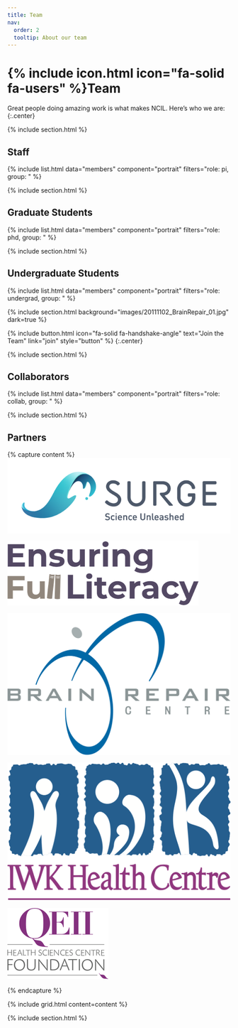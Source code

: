```yaml
---
title: Team
nav:
  order: 2
  tooltip: About our team
---
```


# {% include icon.html icon="fa-solid fa-users" %}Team
Great people doing amazing work is what makes NCIL. Here’s who we are:
{:.center}

{% include section.html %}

## Staff
{% include list.html data="members" component="portrait" filters="role: pi, group: " %}

{% include section.html %}

## Graduate Students
{% include list.html data="members" component="portrait" filters="role: phd, group: " %}

{% include section.html %}

## Undergraduate Students
{% include list.html data="members" component="portrait" filters="role: undergrad, group: " %}

{% include section.html background="images/20111102_BrainRepair_01.jpg" dark=true %}

{%
  include button.html
  icon="fa-solid fa-handshake-angle"
  text="Join the Team"
  link="join"
  style="button"
%}
{:.center}

{% include section.html %}

## Collaborators
{% include list.html data="members" component="portrait" filters="role: collab, group: " %}

{% include section.html %}

## Partners

{% capture content %}
[![SURGE](/images/team/S_Color_horizontal_medium_lightBG.png)](https://www.surgeinnovation.ca/)

[![Ensuring Full Literacy](/images/team/Ensuring_Full_Literacy_logo.png)](https://ensuringliteracy.ca/)

[![Brain Repair Centre](/images/team/BRC_logo.png)](https://www.brainrepair.ca/)

[![IWK Health Centre](/images/team/IWKLOGO.png)](https://www.iwk.nshealth.ca/)

[![QEII Health Sciences Centre Foundation](/images/team/QEII_logo.svg)](https://qe2foundation.ca/)

{% endcapture %}

{% include grid.html content=content %}

{% include section.html %}

